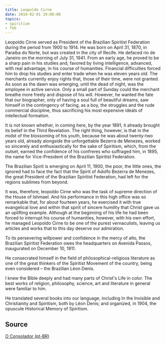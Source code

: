 ```yaml
---
title: Leopoldo Cirne
date: 2019-02-01 19:00:00
topics: 
- spiritism
- feb
---
```


Leopoldo Cirne served as President of the Brazilian Spiritist Federation during
the period from 1900 to 1914. He was born on April 31, 1870, in Paraíba do
Norte, but was created in the city of Recife. He defaced rio de Janeiro on the
morning of July 31, 1941. From an early age, he proved to be a sharp pain in his
studies and, favored by living intelligence, advanced, with real advantage, in
his course of humanities. Financial difficulties forced him to drop his studies
and enter trade when he was eleven years old. The merchants currently enjoy
rights that, those of their time, were not granted. As soon as the dawn was
emerging, until the dead of night, was the employee in active service. Only a
small part of Sunday could the merchant breathe more freely and dispose of his
will. However, he wanted the fate that our biographer, only of having a soul
full of beautiful dreams, saw himself in the contingency of facing, as a boy,
the struggles and the rude commercial discipline, thus sacrificing his most
expensive ideals of intellectual formation.

It is not known whether, in coming here, by the year 1891, it already brought
its belief in the Third Revelation. The right thing, however, is that in the
midst of the blossoming of his youth, because he was about twenty-two years old,
already alongside the unforgettable Bezerra de Menezes, worked so sincerely and
enthusiastically for the sake of Spiritism, which, from the outset, earned the
confidence of his confreres who suffraged him, in 1895, the name for
Vice-President of the Brazilian Spiritist Federation.

The Brazilian Spirit is emerging on April 11, 1900, the poor, the little ones,
the ignored had to face the fact that the Spirit of Adolfo Bezerra de Menezes,
the great President of the Brazilian Spiritist Federation, had left for the
regions sublimes from beyond.

It was, therefore, leopoldo Cirne who was the task of supreme direction of the
House of Ishmael. And his performance in this high office was so remarkable
that, for about fourteen years, he exercised it with true evangelical love and
within that spirit of sincere humility that Christ gave us an uplifting example.
Although at the beginning of his life he had been forced to interrupt his course
of humanities, however, with his own effort, he managed Leopoldo Cirne to be one
of the purest vernaculists, leaving us articles and works that to this day
deserve our admiration.

To its persevering willpower and confidence in the mercy of alto, the Brazilian
Spiritist Federation owes the headquarters on Avenida Passos, inaugurated on
December 10, 1911.

He consecrated himself in the field of philosophical-religious literature as one
of the great thinkers of the Spiritist Movement of the country, being even
considered – the Brazilian Léon Denis.

I knew the Bible deeply and had many parts of Christ's Life in color. The best
works of religion, philosophy, science, art and literature in general were
familiar to him.

He translated several books into our language, including In the Invisible and
Christianity and Spiritism, both by Léon Denis; and organized, in 1904, the
opuscule Historical Memory of Spiritism. 

## Source
[O Consolador (pt-BR)](http://www.oconsolador.com.br/linkfixo/biografias/leopoldocirne.html)



